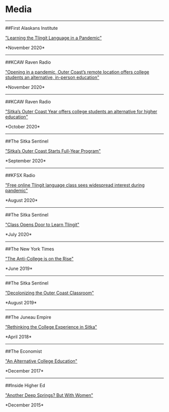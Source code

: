 # Media

***

##First Alaskans Institute
<p><a href="https://magazine.firstalaskans.org/issue/fall-2020/learning-the-tlingit-language-in-a-pandemic/" target="blank">"Learning the Tlingit Language in a Pandemic" </a></p>
*November 2020*

***

##KCAW Raven Radio
<p><a href="https://www.kcaw.org/2020/11/19/opening-in-a-pandemic-outer-coasts-remote-location-offers-college-students-an-alternative-in-person-education/" target="blank">"Opening in a pandemic, Outer Coast’s remote location offers college students an alternative, in-person education" </a></p>
*November 2020*

***

##KCAW Raven Radio
<p><a href="https://www.kcaw.org/2020/10/13/sitkas-outer-coast-year-offers-college-students-an-alternative-for-higher-education/" target="blank">"Sitka’s Outer Coast Year offers college students an alternative for higher education" </a></p>
*October 2020*

***

##The Sitka Sentinel 
<p><a href="https://sitkasentinel.com/7/2012-05-10-22-08-10/local-news/17180-sitka-s-outer-coast-starts-full-year-program?tmpl=component&print=1&page=" target="blank">"Sitka’s Outer Coast Starts Full-Year Program" </a></p>
*September 2020*

***

##KFSX Radio
<p><a href="https://www.kfsk.org/2020/08/10/free-online-tlingit-language-class-sees-widespread-interest-during-pandemic/" target="blank">"Free online Tlingit language class sees widespread interest during pandemic" </a></p>
*August 2020*

***

##The Sitka Sentinel
<p><a href="http://sitkasentinel.com/7/2012-05-10-22-08-10/local-news/16901-class-opens-door-to-learning-tlingit?tmpl=component&print=1&page=" target="blank">"Class Opens Door to Learn Tlingit" </a></p>
*July 2020*

***

##The New York Times
<p><a href="https://www.nytimes.com/2019/06/08/opinion/sunday/college-anti-college-mainstream-universities.html" target="blank">"The Anti-College is on the Rise"</a></p>
*June 2019*

***

##The Sitka Sentinel
<p><a href="http://sitkasentinel.com/7/2012-05-10-22-08-10/local-news/15096-decolonizing-the-outer-coast-classroom?tmpl=component&print=1&page=" target="blank">"Decolonizing the Outer Coast Classroom"</a></p>
*August 2019*

***

##The Juneau Empire  
<p><a href="https://www.juneauempire.com/life/rethinking-the-college-experience-in-sitka/" target="blank">"Rethinking the College Experience in Sitka"</a></p>
*April 2018*

***

##The Economist  
<p><a href="https://www.economist.com/christmas-specials/2017/12/19/an-alternative-college-education" target="blank">"An Alternative College Education"</a></p>
*December 2017*

***

##Inside Higher Ed  
<p><a href="https://www.insidehighered.com/news/2015/12/11/outer-coast-college-seeks-replicate-deep-springs-success" target="blank">"Another Deep Springs? But With Women"</a></p>
*December 2015*


